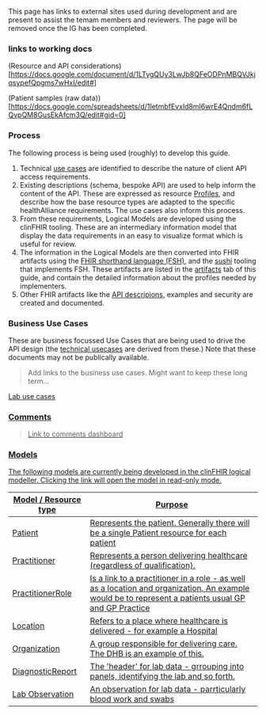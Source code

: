 This page has links to external sites used during development and are present to assist the temam members and reviewers. The page will be removed once the IG has been completed.


### links to working docs

(Resource and API considerations)[https://docs.google.com/document/d/1LTygQUy3LwJb8QFeODPnMBQVJkjqsypefQpgms7wHxI/edit#]

(Patient samples (raw data))[https://docs.google.com/spreadsheets/d/1IetmbfEvxld8mI6wrE4Qndm6fLQvpQM8GusEkAfcm3Q/edit#gid=0]


### Process

The following process is being used (roughly) to develop this guide.

1. Technical [use cases](usecases.html) are identified to describe the nature of client API access requirements.
2. Existing descriptions (schema, bespoke API) are used to help inform the content of the API. These are expressed as resource [Profiles](http://hl7.org/fhir/profiling.html), and describe how the base resource types are adapted to the specific healthAlliance requirements. The use cases also inform this process.
3. From these requirements, Logical Models are developed using the clinFHIR tooling. These are an intermediary information model that display the data requirements in an easy to visualize format which is useful for review. 
4. The information in the Logical Models are then converted into FHIR artifacts using the [FHIR shorthand language (FSH)](http://hl7.org/fhir/uv/shorthand/2020May/), and the [sushi](http://hl7.org/fhir/uv/shorthand/2020May/sushi.html) tooling that implements FSH. These artifacts are listed in the [artifacts](artifacts.html) tab of this guide, and contain the detailed information about the profiles needed by implementers.
5. Other FHIR artifacts like the [API descripions](api.html), examples and security are created and documented.


### Business Use Cases

These are business focussed Use Cases that are being used to drive the API design (the [technical usecases](usecases.html) are derived from these.) Note that these documents may not be publically available.

> Add links to the business use cases. Might want to keep these long term...

<a href="https://teams.microsoft.com/l/file/D1F42DEC-13AF-4CEB-8BD2-8162E09EF8F4?tenantId=494a2d87-24b5-42d8-8a3d-77448be1d46f&fileType=docx&objectUrl=https%3A%2F%2Fnorthernregion.sharepoint.com%2Fsites%2FhA-RegionalVendorAggregation%2FShared%20Documents%2FCore%20Data%2FUse%20Cases%2FUC-Reviewing%20a%20lab%20test.docx&baseUrl=https%3A%2F%2Fnorthernregion.sharepoint.com%2Fsites%2FhA-RegionalVendorAggregation&serviceName=teams&threadId=19:de0544d25929446caae97c3872737c87@thread.skype&groupId=c10bd23b-63fa-464f-86d5-97a6567556ed">Lab use cases




### Comments

> Link to comments dashboard

### Models

The following models are currently being developed in the clinFHIR logical modeller. Clicking the link will open the model in read-only mode.

| Model / Resource type | Purpose |
| --- | --- |
| <a href="http://clinfhir.com/logicalModeller.html#blf51" target="_blank">Patient</a> | Represents the patient. Generally there will be a single Patient resource for each patient    | 
| <a href="http://clinfhir.com/logicalModeller.html#87aoz" target="_blank">Practitioner</a> | Represents a person delivering healthcare (regardless of qualification).|
| <a href="http://clinfhir.com/logicalModeller.html#awiqv" target="_blank">PractitionerRole</a> | Is a link to a practitioner in a role - as well as a location and organization. An example would be to represent a patients usual GP and GP Practice |
| <a href="http://clinfhir.com/logicalModeller.html#p8hy1" target="_blank">Location</a> | Refers to a place where healthcare is delivered - for example a Hospital |
|  <a href="http://clinfhir.com/logicalModeller.html#fkxor" target="_blank">Organization</a> | A group responsible for delivering care. The DHB is an example of this.|
| <a href="http://clinfhir.com/logicalModeller.html#cfv1w" target="_blank">DiagnosticReport</a> | The 'header' for lab data - grrouping into panels, identifying the lab and so forth. |
| <a href="http://clinfhir.com/logicalModeller.html#f5tym" target="_blank">Lab Observation</a> | An observation for lab data - parrticularly blood work and swabs  |

